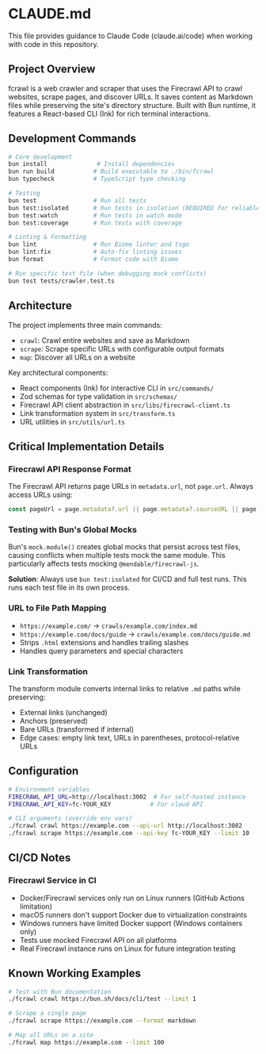 # CLAUDE.md

This file provides guidance to Claude Code (claude.ai/code) when working with code in this repository.

## Project Overview

fcrawl is a web crawler and scraper that uses the Firecrawl API to crawl websites, scrape pages, and discover URLs. It saves content as Markdown files while preserving the site's directory structure. Built with Bun runtime, it features a React-based CLI (Ink) for rich terminal interactions.

## Development Commands

```bash
# Core development
bun install              # Install dependencies
bun run build           # Build executable to ./bin/fcrawl
bun typecheck           # TypeScript type checking

# Testing
bun test                # Run all tests
bun test:isolated       # Run tests in isolation (REQUIRED for reliable results)
bun test:watch          # Run tests in watch mode
bun test:coverage       # Run tests with coverage

# Linting & Formatting
bun lint                # Run Biome linter and tsgo
bun lint:fix            # Auto-fix linting issues
bun format              # Format code with Biome

# Run specific test file (when debugging mock conflicts)
bun test tests/crawler.test.ts
```

## Architecture

The project implements three main commands:
- `crawl`: Crawl entire websites and save as Markdown
- `scrape`: Scrape specific URLs with configurable output formats
- `map`: Discover all URLs on a website

Key architectural components:
- React components (Ink) for interactive CLI in `src/commands/`
- Zod schemas for type validation in `src/schemas/`
- Firecrawl API client abstraction in `src/libs/firecrawl-client.ts`
- Link transformation system in `src/transform.ts`
- URL utilities in `src/utils/url.ts`

## Critical Implementation Details

### Firecrawl API Response Format
The Firecrawl API returns page URLs in `metadata.url`, not `page.url`. Always access URLs using:
```typescript
const pageUrl = page.metadata?.url || page.metadata?.sourceURL || page.url;
```

### Testing with Bun's Global Mocks
Bun's `mock.module()` creates global mocks that persist across test files, causing conflicts when multiple tests mock the same module. This particularly affects tests mocking `@mendable/firecrawl-js`.

**Solution**: Always use `bun test:isolated` for CI/CD and full test runs. This runs each test file in its own process.

### URL to File Path Mapping
- `https://example.com/` → `crawls/example.com/index.md`
- `https://example.com/docs/guide` → `crawls/example.com/docs/guide.md`
- Strips `.html` extensions and handles trailing slashes
- Handles query parameters and special characters

### Link Transformation
The transform module converts internal links to relative `.md` paths while preserving:
- External links (unchanged)
- Anchors (preserved)
- Bare URLs (transformed if internal)
- Edge cases: empty link text, URLs in parentheses, protocol-relative URLs

## Configuration

```bash
# Environment variables
FIRECRAWL_API_URL=http://localhost:3002  # For self-hosted instance
FIRECRAWL_API_KEY=fc-YOUR_KEY           # For cloud API

# CLI arguments (override env vars)
./fcrawl crawl https://example.com --api-url http://localhost:3002
./fcrawl scrape https://example.com --api-key fc-YOUR_KEY --limit 10
```

## CI/CD Notes

### Firecrawl Service in CI
- Docker/Firecrawl services only run on Linux runners (GitHub Actions limitation)
- macOS runners don't support Docker due to virtualization constraints  
- Windows runners have limited Docker support (Windows containers only)
- Tests use mocked Firecrawl API on all platforms
- Real Firecrawl instance runs on Linux for future integration testing

## Known Working Examples

```bash
# Test with Bun documentation
./fcrawl crawl https://bun.sh/docs/cli/test --limit 1

# Scrape a single page
./fcrawl scrape https://example.com --format markdown

# Map all URLs on a site
./fcrawl map https://example.com --limit 100
```
